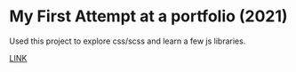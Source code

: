 # My First Attempt at a portfolio (2021)

Used this project to explore css/scss and learn a few js libraries.

[LINK](https://sidmfkid.github.io)
